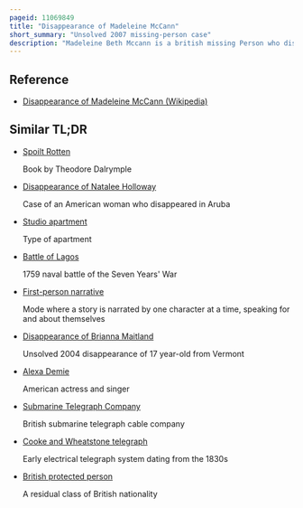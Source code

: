 ```yaml
---
pageid: 11069849
title: "Disappearance of Madeleine McCann"
short_summary: "Unsolved 2007 missing-person case"
description: "Madeleine Beth Mccann is a british missing Person who disappeared from her Bed on the Evening of 3 may 2007 in a Holiday Apartment in praia Da Luz lagos portugal. The daily Telegraph described her Disappearance as the most heavily reported missing Person Case in modern History. Madeleine's Whereabouts are unknown though german Prosecutors believe she is dead."
---
```


## Reference

- [Disappearance of Madeleine McCann (Wikipedia)](https://en.wikipedia.org/?curid=11069849)

## Similar TL;DR

- [Spoilt Rotten](/tldr/en/spoilt-rotten)

  Book by Theodore Dalrymple

- [Disappearance of Natalee Holloway](/tldr/en/disappearance-of-natalee-holloway)

  Case of an American woman who disappeared in Aruba

- [Studio apartment](/tldr/en/studio-apartment)

  Type of apartment

- [Battle of Lagos](/tldr/en/battle-of-lagos)

  1759 naval battle of the Seven Years' War

- [First-person narrative](/tldr/en/first-person-narrative)

  Mode where a story is narrated by one character at a time, speaking for and about themselves

- [Disappearance of Brianna Maitland](/tldr/en/disappearance-of-brianna-maitland)

  Unsolved 2004 disappearance of 17 year-old from Vermont

- [Alexa Demie](/tldr/en/alexa-demie)

  American actress and singer

- [Submarine Telegraph Company](/tldr/en/submarine-telegraph-company)

  British submarine telegraph cable company

- [Cooke and Wheatstone telegraph](/tldr/en/cooke-and-wheatstone-telegraph)

  Early electrical telegraph system dating from the 1830s

- [British protected person](/tldr/en/british-protected-person)

  A residual class of British nationality
